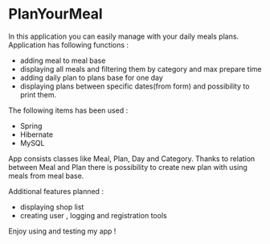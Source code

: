 # PlanYourMeal

In this application you can easily manage with your daily meals plans.
Application has following functions :
 - adding meal to meal base
 - displaying all meals and filtering them by category and max prepare time
 - adding daily plan to plans base for one day
 - displaying plans between specific dates(from form) and possibility to print them.

The following items has been used : 
- Spring 
- Hibernate
- MySQL

App consists classes like Meal, Plan, Day and Category. Thanks to relation between Meal and Plan there is possibility to create new plan with using meals from meal base. 

Additional features planned :
- displaying shop list
- creating user , logging and registration tools

Enjoy using and testing my app !
